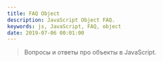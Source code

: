 ```yaml
---
title: FAQ Object
description: JavaScript Object FAQ.
keywords: js, JavaScript, FAQ, object
date: 2019-07-06 00:01:00
---
```


> Вопросы и ответы про объекты в JavaScript.
